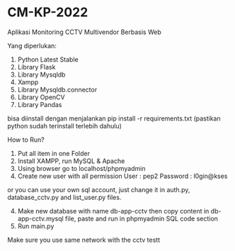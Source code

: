 # CM-KP-2022
Aplikasi Monitoring CCTV Multivendor Berbasis Web

Yang diperlukan:
1. Python Latest Stable
2. Library Flask
3. Library Mysqldb
4. Xampp
5. Library Mysqldb.connector
6. Library OpenCV
7. Library Pandas

bisa diinstall dengan menjalankan pip install -r requirements.txt (pastikan python sudah terinstall terlebih dahulu)

How to Run?
1. Put all item in one Folder
2. Install XAMPP, run MySQL & Apache
3. Using browser go to localhost/phpmyadmin
4. Create new user with all permission
User : pep2
Password : l0gin@kses

or you can use your own sql account, just change it in auth.py, database_cctv.py and list_user.py files.

4. Make new database with name db-app-cctv then copy content in db-app-cctv.mysql file, paste and run in phpmyadmin SQL code section
5. Run main.py

Make sure you use same network with the cctv
testt
